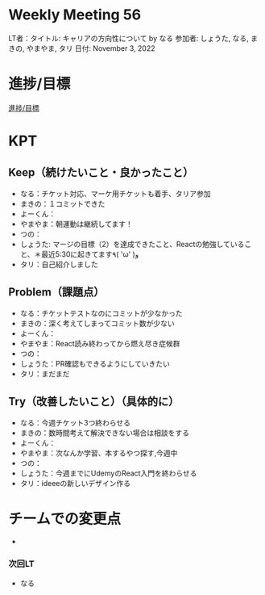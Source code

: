# Weekly Meeting 56

LT者：タイトル: キャリアの方向性について by なる
参加者: しょうた, なる, まきの, やまやま, タリ
日付: November 3, 2022

# 進捗/目標

[進捗/目標](Weekly%20Meeting%2056%20c549c8780742429a8a37a4175e92dcca/%E9%80%B2%E6%8D%97%20%E7%9B%AE%E6%A8%99%20c1e8146ca2d7411199228d1fcca71d14.csv)

# KPT

## Keep（続けたいこと・良かったこと）

- なる：チケット対応、マーケ用チケットも着手、タリア参加
- まきの：１コミットできた
- よーくん：
- やまやま：朝運動は継続してます！
- つの：
- しょうた:  マージの目標（2）を達成できたこと、Reactの勉強していること、＊最近5:30に起きてます٩( 'ω' )و
- タリ：自己紹介しました

## Problem（課題点）

- なる：チケットテストなのにコミットが少なかった
- まきの：深く考えてしまってコミット数が少ない
- よーくん：
- やまやま：React読み終わってから燃え尽き症候群
- つの：
- しょうた：PR確認もできるようにしていきたい
- タリ：まだまだ

## Try（改善したいこと）（具体的に）

- なる：今週チケット3つ終わらせる
- まきの：数時間考えて解決できない場合は相談をする
- よーくん：
- やまやま：次なんか学習、本するやつ探す,今週中
- つの：
- しょうた：今週までにUdemyのReact入門を終わらせる
- タリ：ideeeの新しいデザイン作る

# チームでの変更点

- 

### 次回LT

- なる